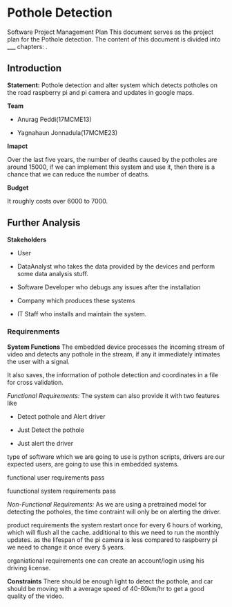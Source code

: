 # Pothole Detection

Software Project Management Plan
This document serves as the project plan for the Pothole detection. The content of this document is divided into ___ chapters: .

## Introduction

**Statement:**
Pothole detection and alter system which detects potholes on the road raspberry pi and pi camera and updates in google maps.

**Team**

* Anurag Peddi(17MCME13)

* Yagnahaun Jonnadula(17MCME23)

**Imapct**

Over the last five years, the number of deaths caused by the potholes are around 15000, if we can implement this system and use it, then there is a chance that we can reduce the number of deaths.

**Budget**

It roughly costs over 6000 to 7000.

## Further Analysis

**Stakeholders**

* User

* DataAnalyst who takes the data provided by the devices and perform some data analysis stuff.

* Software Developer who debugs any issues after the installation

* Company which produces these systems

* IT Staff who installs and maintain the system.

### Requirenments

**System Functions**
The embedded device processes the incoming stream of video and detects any pothole in the stream, if any it immediately intimates the user with a signal.

It also saves, the information of pothole detection and coordinates in a file for cross validation.

*Functional Requirements:*
The system can also provide it with two features like
* Detect pothole and Alert driver

* Just Detect the pothole

* Just alert the driver

type of software which we are going to use is python scripts, drivers are our expected users, are going to use this in embedded systems.

functional user requirements
    pass

fuunctional system requirements
    pass

*Non-Functional Requirements:*
As we are using a pretrained model for detecting the potholes, the time contraint will only be on alerting the driver.

product requirements
the system restart once for every 6 hours of working, which will flush all the cache.
additional to this we need to run the monthly updates.
as the lifespan of the pi camera is less compared to raspberry pi we need to change it once every 5 years.

organiational requirements
one can create an account/login using his driving license.

**Constraints**
There should be enough light to detect the pothole, and car should be moving with a average speed of 40-60km/hr to get a good quality of the video.